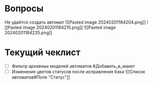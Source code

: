 # Вопросы
Не удаётся создать автомат
![[Pasted image 20240201184204.png]]
![[Pasted image 20240201184215.png]]
![[Pasted image 20240201184235.png]]

# Текущий чеклист 
- [ ] Фильтр архивных моделей автоматов #Добавить_в_макет 
- [ ] Изменение цветов статусов после исправления бэка ![[Список автоматов#Поле "Статус"]]
